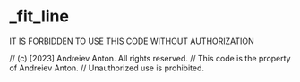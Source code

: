 # _fit_line
IT IS FORBIDDEN TO USE THIS CODE WITHOUT AUTHORIZATION

// (c) [2023] Andreiev Anton. All rights reserved.
// This code is the property of Andreiev Anton.
// Unauthorized use is prohibited.
